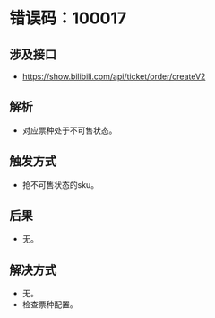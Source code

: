 # 错误码：100017

## 涉及接口
- https://show.bilibili.com/api/ticket/order/createV2

## 解析
- 对应票种处于不可售状态。

## 触发方式
- 抢不可售状态的sku。

## 后果
- 无。

## 解决方式
- 无。
- 检查票种配置。